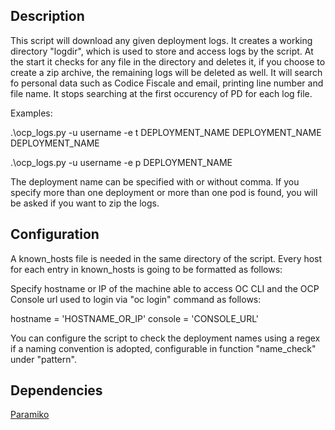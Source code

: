 ## Description

This script will download any given deployment logs. It creates a working directory "logdir", which is used to store and access logs by the script. At the start it checks for any file in the directory and deletes it, if you choose to create a zip archive, the remaining logs will be deleted as well. 
It will search fo personal data such as Codice Fiscale and email, printing line number and file name. It stops searching at the first occurency of PD for each log file.

Examples:

.\ocp_logs.py -u username -e t DEPLOYMENT_NAME DEPLOYMENT_NAME DEPLOYMENT_NAME

.\ocp_logs.py -u username -e p DEPLOYMENT_NAME

The deployment name can be specified with or without comma.
If you specify more than one deployment or more than one pod is found, you will be asked if you want to zip the logs.

## Configuration

A known_hosts file is needed in the same directory of the script. Every host for each entry in known_hosts is going to be formatted as follows:

[XX.XX.XX.XX]:22

Specify hostname or IP of the machine able to access OC CLI and the OCP Console url used to login via "oc login" command as follows:

hostname = 'HOSTNAME_OR_IP' 
console = 'CONSOLE_URL'

You can configure the script to check the deployment names using a regex if a naming convention is adopted, configurable in function "name_check" under "pattern".

## Dependencies

[Paramiko](https://www.paramiko.org/installing.html)

